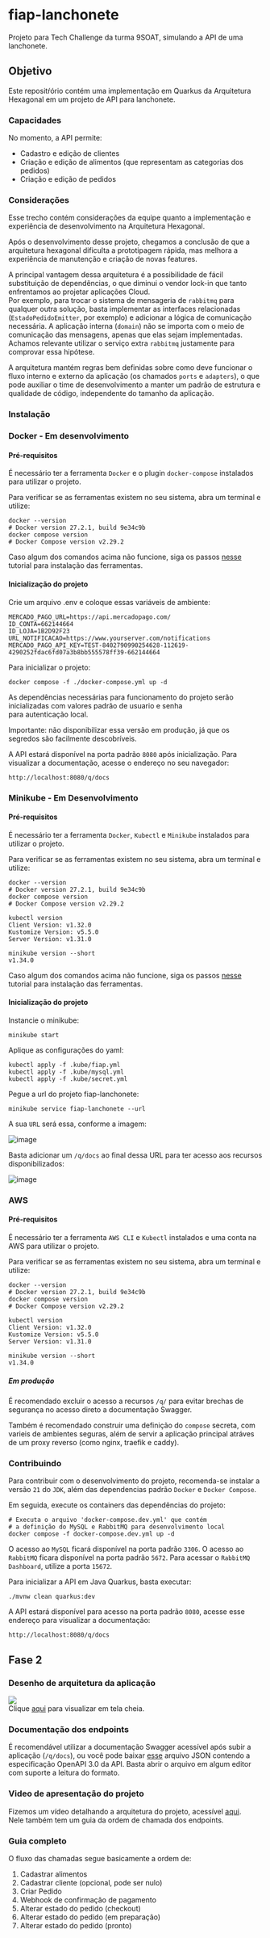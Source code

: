 # fiap-lanchonete

Projeto para Tech Challenge da turma 9SOAT, simulando a API de uma lanchonete.

## Objetivo

Este repositŕório contém uma implementação em Quarkus da Arquitetura Hexagonal em um projeto de API para lanchonete.

### Capacidades

No momento, a API permite:

- Cadastro e edição de clientes
- Criação e edição de alimentos (que representam as categorias dos pedidos)
- Criação e edição de pedidos

### Considerações
Esse trecho contém considerações da equipe quanto a implementação e experiência de desenvolvimento na Arquitetura Hexagonal.  

Após o desenvolvimento desse projeto, chegamos a conclusão de que a arquitetura hexagonal dificulta a prototipagem rápida, mas melhora 
a experiência de manutenção e criação de novas features.  

A principal vantagem dessa arquitetura é a possibilidade de fácil substituição de dependências, o que diminui o vendor lock-in que tanto enfrentamos ao projetar 
aplicações Cloud.  
Por exemplo, para trocar o sistema de mensageria de `rabbitmq` para qualquer outra solução, basta implementar as interfaces relacionadas (`EstadoPedidoEmitter`, por exemplo) 
e adicionar a lógica de comunicação necessária. A aplicação interna (`domain`) não se importa com o meio de comunicação das mensagens, apenas que elas sejam implementadas.
Achamos relevante utilizar o serviço extra `rabbitmq` justamente para comprovar essa hipótese.  

A arquitetura mantém regras bem definidas sobre como deve funcionar o fluxo interno e externo da aplicação (os chamados `ports` e `adapters`), o que pode auxiliar 
o time de desenvolvimento a manter um padrão de estrutura e qualidade de código, independente do tamanho da aplicação.

### Instalação

### Docker - Em desenvolvimento

#### Pré-requisitos

É necessário ter a ferramenta `Docker` e o plugin `docker-compose` instalados para utilizar o projeto.

Para verificar se as ferramentas existem no seu sistema, abra um terminal e utilize:

```shell
docker --version
# Docker version 27.2.1, build 9e34c9b
docker compose version
# Docker Compose version v2.29.2
```

Caso algum dos comandos acima não funcione, siga os passos [nesse](https://www.digitalocean.com/community/tutorials/how-to-install-and-use-docker-compose-on-ubuntu-20-04) tutorial para instalação das ferramentas.

#### Inicialização do projeto

Crie um arquivo .env e coloque essas variáveis de ambiente:

```shell
MERCADO_PAGO_URL=https://api.mercadopago.com/
ID_CONTA=662144664
ID_LOJA=1B2D92F23
URL_NOTIFICACAO=https://www.yourserver.com/notifications
MERCADO_PAGO_API_KEY=TEST-8402790990254628-112619-4290252fdac6fd07a3b8bb555578ff39-662144664
```

Para inicializar o projeto:

```shell
docker compose -f ./docker-compose.yml up -d
```

As dependências necessárias para funcionamento do projeto serão inicializadas com valores padrão de usuario e senha  
para autenticação local.

Importante: não disponibilizar essa versão em produção, já que os segredos são facilmente descobríveis.

A API estará disponível na porta padrão `8080` após inicialização.
Para visualizar a documentação, acesse o endereço no seu navegador:

```
http://localhost:8080/q/docs
```

### Minikube - Em Desenvolvimento

#### Pré-requisitos

É necessário ter a ferramenta `Docker`, `Kubectl` e `Minikube` instalados para utilizar o projeto.

Para verificar se as ferramentas existem no seu sistema, abra um terminal e utilize:

```shell
docker --version
# Docker version 27.2.1, build 9e34c9b
docker compose version
# Docker Compose version v2.29.2

kubectl version
Client Version: v1.32.0
Kustomize Version: v5.5.0
Server Version: v1.31.0

minikube version --short
v1.34.0
```

Caso algum dos comandos acima não funcione, siga os passos [nesse](https://www.digitalocean.com/community/tutorials/how-to-install-and-use-docker-compose-on-ubuntu-20-04) tutorial para instalação das ferramentas.

#### Inicialização do projeto

Instancie o minikube:
```shell
minikube start
```

Aplique as configurações do yaml:
```shell
kubectl apply -f .kube/fiap.yml
kubectl apply -f .kube/mysql.yml
kubectl apply -f .kube/secret.yml
```

Pegue a url do projeto fiap-lanchonete:
```shell
minikube service fiap-lanchonete --url
```

A sua `URL` será essa, conforme a imagem:

![image](https://github.com/user-attachments/assets/7963a575-8944-4a1f-ba42-8883ae1abf34)

Basta adicionar um `/q/docs` ao final dessa URL para ter acesso aos recursos disponibilizados:

![image](https://github.com/user-attachments/assets/1a3d1556-dced-4605-a261-ea69ed67437e)


### AWS

#### Pré-requisitos

É necessário ter a ferramenta `AWS CLI` e `Kubectl` instalados e uma conta na AWS para utilizar o projeto.

Para verificar se as ferramentas existem no seu sistema, abra um terminal e utilize:

```shell
docker --version
# Docker version 27.2.1, build 9e34c9b
docker compose version
# Docker Compose version v2.29.2

kubectl version
Client Version: v1.32.0
Kustomize Version: v5.5.0
Server Version: v1.31.0

minikube version --short
v1.34.0
```

##### Em produção

É recomendado excluir o acesso a recursos `/q/` para evitar brechas de segurança no acesso direto a documentação Swagger.

Também é recomendado construir uma definição do `compose` secreta, com varieis de ambientes seguras, além de servir
a aplicação principal atráves de um proxy reverso (como nginx, traefik e caddy).


### Contribuindo

Para contribuir com o desenvolvimento do projeto,
recomenda-se instalar a versão `21` do `JDK`, além das dependencias padrão `Docker` e `Docker Compose`.

Em seguida, execute os containers das dependências do projeto:

```shell
# Executa o arquivo 'docker-compose.dev.yml' que contém
# a definição do MySQL e RabbitMQ para desenvolvimento local
docker compose -f docker-compose.dev.yml up -d
```

O acesso ao `MySQL` ficará disponível na porta padrão `3306`.
O acesso ao `RabbitMQ` ficara disponível na porta padrão `5672`.
Para acessar o `RabbitMQ Dashboard`, utilize a porta `15672`.

Para inicializar a API em Java Quarkus, basta executar:

```shell
./mvnw clean quarkus:dev
```

A API estará disponível para acesso na porta padrão `8080`, acesse esse endereço para visualizar a documentação:

```
http://localhost:8080/q/docs
```

## Fase 2
### Desenho de arquitetura da aplicação
![](/public/img/desenho_aplicacao_fase_2.png)  
Clique [aqui](https://excalidraw.com/#json=1p_ph-W69GxI4F9MZgRvu,eWeftMENraZ0MDIHP8lLTg) para visualizar em tela cheia.

### Documentação dos endpoints
É recomendável utilizar a documentação Swagger acessível após subir a aplicação (`/q/docs`), ou você pode baixar 
[esse](/public/static/openapi.json) arquivo JSON contendo a especificação OpenAPI 3.0 da API. Basta abrir o arquivo em algum 
editor com suporte a leitura do formato.

### Video de apresentação do projeto
Fizemos um vídeo detalhando a arquitetura do projeto, acessível [aqui](https://youtu.be/3f4BSngvKEE).  
Nele também tem um guia da ordem de chamada dos endpoints.

### Guia completo
O fluxo das chamadas segue basicamente a ordem de:
1. Cadastrar alimentos
2. Cadastrar cliente (opcional, pode ser nulo)
3. Criar Pedido
4. Webhook de confirmação de pagamento
5. Alterar estado do pedido (checkout) 
6. Alterar estado do pedido (em preparação)
7. Alterar estado do pedido (pronto)

